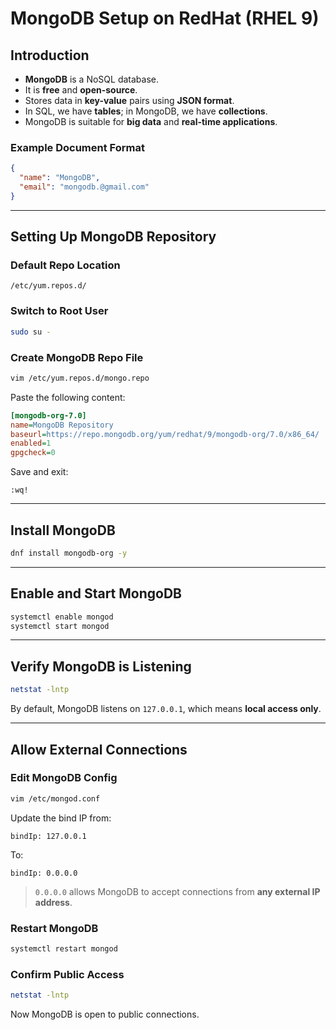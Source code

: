 
# MongoDB Setup on RedHat (RHEL 9)

## Introduction

- **MongoDB** is a NoSQL database.
- It is **free** and **open-source**.
- Stores data in **key-value** pairs using **JSON format**.
- In SQL, we have **tables**; in MongoDB, we have **collections**.
- MongoDB is suitable for **big data** and **real-time applications**.

### Example Document Format

```json
{
  "name": "MongoDB",
  "email": "mongodb.@gmail.com"
}
```

---

## Setting Up MongoDB Repository

### Default Repo Location

```
/etc/yum.repos.d/
```

### Switch to Root User

```bash
sudo su -
```

### Create MongoDB Repo File

```bash
vim /etc/yum.repos.d/mongo.repo
```

Paste the following content:

```ini
[mongodb-org-7.0]
name=MongoDB Repository
baseurl=https://repo.mongodb.org/yum/redhat/9/mongodb-org/7.0/x86_64/
enabled=1
gpgcheck=0
```

Save and exit:

```
:wq!
```

---

## Install MongoDB

```bash
dnf install mongodb-org -y
```

---

## Enable and Start MongoDB

```bash
systemctl enable mongod
systemctl start mongod
```

---

## Verify MongoDB is Listening

```bash
netstat -lntp
```

By default, MongoDB listens on `127.0.0.1`, which means **local access only**.

---

## Allow External Connections

### Edit MongoDB Config

```bash
vim /etc/mongod.conf
```

Update the bind IP from:

```
bindIp: 127.0.0.1
```

To:

```
bindIp: 0.0.0.0
```

> `0.0.0.0` allows MongoDB to accept connections from **any external IP address**.

### Restart MongoDB

```bash
systemctl restart mongod
```

### Confirm Public Access

```bash
netstat -lntp
```

Now MongoDB is open to public connections.
